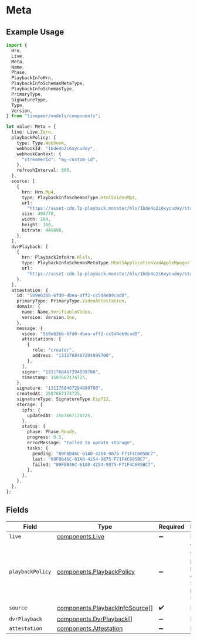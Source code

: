 # Meta

## Example Usage

```typescript
import {
  Hrn,
  Live,
  Meta,
  Name,
  Phase,
  PlaybackInfoHrn,
  PlaybackInfoSchemasMetaType,
  PlaybackInfoSchemasType,
  PrimaryType,
  SignatureType,
  Type,
  Version,
} from "livepeer/models/components";

let value: Meta = {
  live: Live.Zero,
  playbackPolicy: {
    type: Type.Webhook,
    webhookId: "1bde4o2i6xycudoy",
    webhookContext: {
      "streamerId": "my-custom-id",
    },
    refreshInterval: 600,
  },
  source: [
    {
      hrn: Hrn.Mp4,
      type: PlaybackInfoSchemasType.Html5VideoMp4,
      url:
        "https://asset-cdn.lp-playback.monster/hls/1bde4o2i6xycudoy/static360p0.mp4",
      size: 494778,
      width: 204,
      height: 360,
      bitrate: 449890,
    },
  ],
  dvrPlayback: [
    {
      hrn: PlaybackInfoHrn.HlsTs,
      type: PlaybackInfoSchemasMetaType.Html5ApplicationVndAppleMpegurl,
      url:
        "https://asset-cdn.lp-playback.monster/hls/1bde4o2i6xycudoy/static360p0.mp4",
    },
  ],
  attestation: {
    id: "5b9e63bb-6fd0-4bea-aff2-cc5d4eb9cad0",
    primaryType: PrimaryType.VideoAttestation,
    domain: {
      name: Name.VerifiableVideo,
      version: Version.One,
    },
    message: {
      video: "5b9e63bb-6fd0-4bea-aff2-cc5d4eb9cad0",
      attestations: [
        {
          role: "creator",
          address: "1311768467294899700",
        },
      ],
      signer: "1311768467294899700",
      timestamp: 1587667174725,
    },
    signature: "1311768467294899700",
    createdAt: 1587667174725,
    signatureType: SignatureType.Eip712,
    storage: {
      ipfs: {
        updatedAt: 1587667174725,
      },
      status: {
        phase: Phase.Ready,
        progress: 0.5,
        errorMessage: "Failed to update storage",
        tasks: {
          pending: "09F8B46C-61A0-4254-9875-F71F4C605BC7",
          last: "09F8B46C-61A0-4254-9875-F71F4C605BC7",
          failed: "09F8B46C-61A0-4254-9875-F71F4C605BC7",
        },
      },
    },
  },
};
```

## Fields

| Field                                                                            | Type                                                                             | Required                                                                         | Description                                                                      | Example                                                                          |
| -------------------------------------------------------------------------------- | -------------------------------------------------------------------------------- | -------------------------------------------------------------------------------- | -------------------------------------------------------------------------------- | -------------------------------------------------------------------------------- |
| `live`                                                                           | [components.Live](../../models/components/live.md)                               | :heavy_minus_sign:                                                               | N/A                                                                              | 0                                                                                |
| `playbackPolicy`                                                                 | [components.PlaybackPolicy](../../models/components/playbackpolicy.md)           | :heavy_minus_sign:                                                               | Whether the playback policy for an asset or stream is public or signed           |                                                                                  |
| `source`                                                                         | [components.PlaybackInfoSource](../../models/components/playbackinfosource.md)[] | :heavy_check_mark:                                                               | N/A                                                                              |                                                                                  |
| `dvrPlayback`                                                                    | [components.DvrPlayback](../../models/components/dvrplayback.md)[]               | :heavy_minus_sign:                                                               | N/A                                                                              |                                                                                  |
| `attestation`                                                                    | [components.Attestation](../../models/components/attestation.md)                 | :heavy_minus_sign:                                                               | N/A                                                                              |                                                                                  |